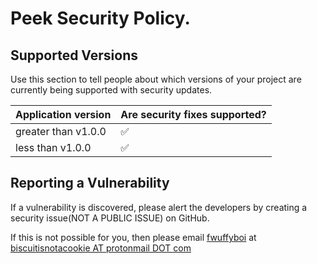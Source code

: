 # Peek Security Policy.

## Supported Versions

Use this section to tell people about which versions of your project are
currently being supported with security updates.

| Application version | Are security fixes supported? |
|---------------------|-------------------------------|
| greater than v1.0.0 | ✅                             |
| less than v1.0.0    | ✅                             |

## Reporting a Vulnerability
If a vulnerability is discovered, please alert the developers by creating a security issue(NOT A PUBLIC ISSUE) on GitHub.

If this is not possible for you, then please email [fwuffyboi](https://github.com/fwuffyboi) at [biscuitisnotacookie AT protonmail DOT com](mailto:biscuitisnotacookie@protonmail.com)
